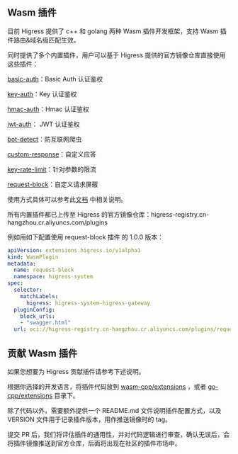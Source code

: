 ## Wasm 插件

目前 Higress 提供了 c++ 和 golang 两种 Wasm 插件开发框架，支持 Wasm 插件路由&域名级匹配生效。

同时提供了多个内置插件，用户可以基于 Higress 提供的官方镜像仓库直接使用这些插件：

[basic-auth](./wasm-cpp/extensions/basic_auth)：Basic Auth 认证鉴权

[key-auth](./wasm-cpp/extensions/key_auth)：Key 认证鉴权

[hmac-auth](./wasm-cpp/extensions/hmac_auth)：Hmac 认证鉴权

[jwt-auth](./wasm-cpp/extensions/jwt_auth)： JWT 认证鉴权

[bot-detect](./wasm-cpp/extensions/bot_detect)：防互联网爬虫

[custom-response](./wasm-cpp/extensions/custom_response)：自定义应答

[key-rate-limit](./wasm-cpp/extensions/key_rate_limit)：针对参数的限流

[request-block](./wasm-cpp/extensions/request_block)：自定义请求屏蔽

使用方式具体可以参考此[文档](./wasm-go/README.md) 中相关说明。

所有内置插件都已上传至 Higress 的官方镜像仓库：higress-registry.cn-hangzhou.cr.aliyuncs.com/plugins

例如用如下配置使用 request-block 插件 的 1.0.0 版本：

```yaml
apiVersion: extensions.higress.io/v1alpha1
kind: WasmPlugin
metadata:
  name: request-block
  namespace: higress-system
spec:
  selector:
    matchLabels:
      higress: higress-system-higress-gateway
  pluginConfig:
    block_urls:
    - "swagger.html"
  url: oci://higress-registry.cn-hangzhou.cr.aliyuncs.com/plugins/request-block:1.0.0
```

## 贡献 Wasm 插件

如果您想要为 Higress 贡献插件请参考下述说明。

根据你选择的开发语言，将插件代码放到 [wasm-cpp/extensions](./wasm-cpp/extensions) ，或者 [go-cpp/extensions](./wasm-go/extensions) 目录下。

除了代码以外，需要额外提供一个 README.md 文件说明插件配置方式，以及 VERSION 文件用于记录插件版本，用作推送镜像时的 tag。

提交 PR 后，我们将评估插件的通用性，并对代码逻辑进行审查，确认无误后，会将插件镜像推送到官方仓库，后面将出现在社区的插件市场中。
